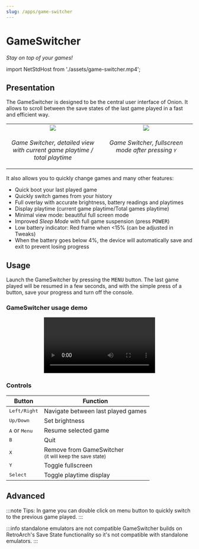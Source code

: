 ```yaml
---
slug: /apps/game-switcher
---
```


# GameSwitcher

*Stay on top of your games!*


import NetStdHost from './assets/game-switcher.mp4';

## Presentation

The GameSwitcher is designed to be the central user interface of Onion. It allows to scroll between the save states of the last game played in a fast and efficient way.

<p align="center">
<table><tr>
<td width="33%" align="center" valign="top"><img src="https://user-images.githubusercontent.com/44569252/189434217-72ef0daf-c630-4ec9-b96a-30fd76cb709f.png"/></td>
<td width="33%" align="center" valign="top"><img src="https://user-images.githubusercontent.com/44569252/189434224-aeba7b8f-c881-4784-ba2f-65c60d41d20c.png"/></td>
</tr><tr>
<td align="center" valign="top"><p><i>Game Switcher, detailed view with current game playtime / total playtime </i></p></td>
<td align="center" valign="top"><p><i>Game Switcher, fullscreen mode after pressing <kbd>Y</kbd></i></p></td>
</tr></table>
</p>




It also allows you to quickly change games and many other features:

- Quick boot your last played game
- Quickly switch games from your history
- Full overlay with accurate brightness, battery readings and playtimes
- Display playtime (current game playtime/Total games playtime)
- Minimal view mode: beautiful full screen mode
- Improved *Sleep Mode* with full game suspension (press <kbd>POWER</kbd>)
- Low battery indicator: Red frame when <15% (can be adjusted in Tweaks)
- When the battery goes below 4%, the device will automatically save and exit to prevent losing progress

## Usage

Launch the GameSwitcher by pressing the <kbd>MENU</kbd> button.
The last game played will be resumed in a few seconds, and with the simple press of a button, save your progress and turn off the console.  


### GameSwitcher usage demo
<p align="center"><video controls><source src={NetStdHost}/></video></p>

### Controls

<p align="center">

| Button | Function        |
| ------ | --------------- |
| <kbd>Left/Right</kbd>             | Navigate between last played games                                           |
| <kbd>Up/Down</kbd>                | Set brightness                                                               |
| <kbd>A</kbd> or <kbd>Menu</kbd>   | Resume selected game                                                         |
| <kbd>B</kbd>                      | Quit                                                                         |
| <kbd>X</kbd>                      | Remove from GameSwitcher <br /><sub>(it will keep the save state)</sub>     |
| <kbd>Y</kbd>                      | Toggle fullscreen                                                            |
| <kbd>Select</kbd>                 | Toggle playtime display                                                      |

</p>

## Advanced

:::note Tips:
In game you can double click on menu button to quickly switch to the previous game played.
:::


:::info standalone emulators are not compatible
GameSwitcher builds on RetroArch's Save State functionality so it's not compatible with standalone emulators.
:::
